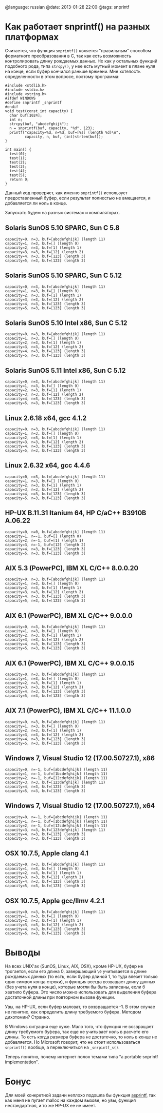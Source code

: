 @language: russian
@date: 2013-01-28 22:00
@tags: snprintf

Как работает snprintf() на разных платформах
============================================

Считается, что функция `snprintf()` является "правильным" способом форматного
преобразования в С, так как есть возможность контролировать длину рождаемых
данных. Но как у остальных функций подобного рода, типа `strcpy()`, у нее есть
мутный момент в плане нуля на конце, если буфер кончился раньше времени.
Мне хотелость определенности в этом вопросе, поэтому программа:

    #include <stdlib.h>
    #include <stdio.h>
    #include <string.h>
    #ifdef WINDOWS
    #define snprintf _snprintf
    #endif
    void test(const int capacity) {
      char buf[1024];
      int n;
      strcpy(buf, "abcdefghijk");
      n = snprintf(buf, capacity, "%d", 123);
      printf("capacity=%d, n=%d, buf=[%s] (length %d)\n",
             capacity, n, buf, (int)strlen(buf));
    }

    int main() {
      test(0);
      test(1);
      test(2);
      test(3);
      test(4);
      test(5);
      return 0;
    }

Данный код проверяет, как именно `snprintf()` использует предоставленный
буфер, если результат полностью не вмещается, и добавляется ли ноль в конце.

Запускать будем на разных системах и компиляторах.

Solaris SunOS 5.10 SPARC, Sun C 5.8
-----------------------------------

    capacity=0, n=3, buf=[abcdefghijk] (length 11)
    capacity=1, n=3, buf=[] (length 0)
    capacity=2, n=3, buf=[1] (length 1)
    capacity=3, n=3, buf=[12] (length 2)
    capacity=4, n=3, buf=[123] (length 3)
    capacity=5, n=3, buf=[123] (length 3)

Solaris SunOS 5.10 SPARC, Sun C 5.12
------------------------------------

    capacity=0, n=3, buf=[abcdefghijk] (length 11)
    capacity=1, n=3, buf=[] (length 0)
    capacity=2, n=3, buf=[1] (length 1)
    capacity=3, n=3, buf=[12] (length 2)
    capacity=4, n=3, buf=[123] (length 3)
    capacity=5, n=3, buf=[123] (length 3)

Solaris SunOS 5.10 Intel x86, Sun C 5.12
----------------------------------------

    capacity=0, n=3, buf=[abcdefghijk] (length 11)
    capacity=1, n=3, buf=[] (length 0)
    capacity=2, n=3, buf=[1] (length 1)
    capacity=3, n=3, buf=[12] (length 2)
    capacity=4, n=3, buf=[123] (length 3)
    capacity=5, n=3, buf=[123] (length 3)

Solaris SunOS 5.11 Intel x86, Sun C 5.12
----------------------------------------

    capacity=0, n=3, buf=[abcdefghijk] (length 11)
    capacity=1, n=3, buf=[] (length 0)
    capacity=2, n=3, buf=[1] (length 1)
    capacity=3, n=3, buf=[12] (length 2)
    capacity=4, n=3, buf=[123] (length 3)
    capacity=5, n=3, buf=[123] (length 3)

Linux 2.6.18 x64, gcc 4.1.2
----------------------------

    capacity=0, n=3, buf=[abcdefghijk] (length 11)
    capacity=1, n=3, buf=[] (length 0)
    capacity=2, n=3, buf=[1] (length 1)
    capacity=3, n=3, buf=[12] (length 2)
    capacity=4, n=3, buf=[123] (length 3)
    capacity=5, n=3, buf=[123] (length 3)

Linux 2.6.32 x64, gcc 4.4.6
----------------------------

    capacity=0, n=3, buf=[abcdefghijk] (length 11)
    capacity=1, n=3, buf=[] (length 0)
    capacity=2, n=3, buf=[1] (length 1)
    capacity=3, n=3, buf=[12] (length 2)
    capacity=4, n=3, buf=[123] (length 3)
    capacity=5, n=3, buf=[123] (length 3)

HP-UX B.11.31 Itanium 64, HP C/aC++ B3910B A.06.22
--------------------------------------------------

    capacity=0, n=0, buf=[abcdefghijk] (length 11)
    capacity=1, n=-1, buf=[] (length 0)
    capacity=2, n=-1, buf=[1] (length 1)
    capacity=3, n=-1, buf=[12] (length 2)
    capacity=4, n=3, buf=[123] (length 3)
    capacity=5, n=3, buf=[123] (length 3)

AIX 5.3 (PowerPC), IBM XL C/C++ 8.0.0.20
----------------------------------------

    capacity=0, n=3, buf=[abcdefghijk] (length 11)
    capacity=1, n=3, buf=[] (length 0)
    capacity=2, n=3, buf=[1] (length 1)
    capacity=3, n=3, buf=[12] (length 2)
    capacity=4, n=3, buf=[123] (length 3)
    capacity=5, n=3, buf=[123] (length 3)

AIX 6.1 (PowerPC), IBM XL C/C++ 9.0.0.0
---------------------------------------

    capacity=0, n=3, buf=[abcdefghijk] (length 11)
    capacity=1, n=3, buf=[] (length 0)
    capacity=2, n=3, buf=[1] (length 1)
    capacity=3, n=3, buf=[12] (length 2)
    capacity=4, n=3, buf=[123] (length 3)
    capacity=5, n=3, buf=[123] (length 3)

AIX 6.1 (PowerPC), IBM XL C/C++ 9.0.0.15
----------------------------------------

    capacity=0, n=3, buf=[abcdefghijk] (length 11)
    capacity=1, n=3, buf=[] (length 0)
    capacity=2, n=3, buf=[1] (length 1)
    capacity=3, n=3, buf=[12] (length 2)
    capacity=4, n=3, buf=[123] (length 3)
    capacity=5, n=3, buf=[123] (length 3)

AIX 7.1 (PowerPC), IBM XL C/C++ 11.1.0.0
----------------------------------------

    capacity=0, n=3, buf=[abcdefghijk] (length 11)
    capacity=1, n=3, buf=[] (length 0)
    capacity=2, n=3, buf=[1] (length 1)
    capacity=3, n=3, buf=[12] (length 2)
    capacity=4, n=3, buf=[123] (length 3)
    capacity=5, n=3, buf=[123] (length 3)

Windows 7, Visual Studio 12 (17.00.50727.1), x86
------------------------------------------------

    capacity=0, n=-1, buf=[abcdefghijk] (length 11)
    capacity=1, n=-1, buf=[1bcdefghijk] (length 11)
    capacity=2, n=-1, buf=[12cdefghijk] (length 11)
    capacity=3, n=3, buf=[123defghijk] (length 11)
    capacity=4, n=3, buf=[123] (length 3)
    capacity=5, n=3, buf=[123] (length 3)

Windows 7, Visual Studio 12 (17.00.50727.1), x64
------------------------------------------------

    capacity=0, n=-1, buf=[abcdefghijk] (length 11)
    capacity=1, n=-1, buf=[1bcdefghijk] (length 11)
    capacity=2, n=-1, buf=[12cdefghijk] (length 11)
    capacity=3, n=3, buf=[123defghijk] (length 11)
    capacity=4, n=3, buf=[123] (length 3)
    capacity=5, n=3, buf=[123] (length 3)

OSX 10.7.5, Apple clang 4.1
---------------------------

    capacity=0, n=3, buf=[abcdefghijk] (length 11)
    capacity=1, n=3, buf=[] (length 0)
    capacity=2, n=3, buf=[1] (length 1)
    capacity=3, n=3, buf=[12] (length 2)
    capacity=4, n=3, buf=[123] (length 3)
    capacity=5, n=3, buf=[123] (length 3)

OSX 10.7.5, Apple gcc/llmv 4.2.1
--------------------------------

    capacity=0, n=3, buf=[abcdefghijk] (length 11)
    capacity=1, n=3, buf=[] (length 0)
    capacity=2, n=3, buf=[1] (length 1)
    capacity=3, n=3, buf=[12] (length 2)
    capacity=4, n=3, buf=[123] (length 3)
    capacity=5, n=3, buf=[123] (length 3)

Выводы
======

На всех UNIX'ах (SunOS, Linux, AIX, OSX), кроме HP-UX, буфер не
трогается, если его длина 0, завершающий `\0` учитывается в длине рождаемых
данных (то есть, если буфер длиной 1, то туда влезет только один символ конца
строки), и фукнция всегда возващает длину данных (без учета нуля в конце),
которые могли бы быть записаны, если б хватило буфера. Это число можно
использовать для выделения буфера достаточной длины при повторном вызове
функции.

Увы, на HP-UX, если буфер маловат, то возвращается -1. В этом случае не понятно,
как определить длину требуемого буфера. Методом дихотомии? Странно.

В Windows ситуация еще хуже. Мало того, что функция не возвращает длину
требуемого буфера, так еще не учитывает ноль в расчете его длины. То есть
когда размера буфера не достаточно, то ноль в конце не добавляется.
Но Microsoft говорит, что не стоит использоваться `snprintf()` вообще,
а переключиться на `_snrpintf_s()`.

Теперь понятно, почему интернет полон темами типа "a portable snprintf
implementation".

Бонус
=====

Для моей конкретной задачи неплохо подошла бы функция [asprintf][], так как
меня не пугает malloc на каждом вызове, но увы, функция нестандартная, и то же
HP-UX ее не имеет.

[asprintf]: http://linux.die.net/man/3/asprintf
